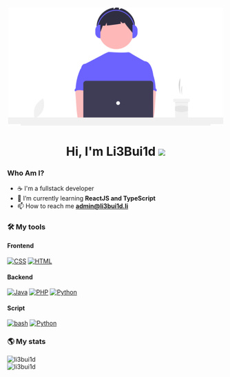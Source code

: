 <p align="center"> <img src="./coding.svg" alt="undraw coffee illustration" width="500px%"> </p>
<h1 align="center">Hi, I'm Li3Bui1d <img src="https://media.giphy.com/media/hvRJCLFzcasrR4ia7z/giphy.gif" width="25px"></h1>

<h3 align="left"> Who Am I?</h3>

- ☕ I'm a fullstack developer
- 🌱 I’m currently learning **ReactJS and TypeScript**
- 📫 How to reach me **admin@li3bui1d.li**


<h3 align="left">🛠 My tools</h3>
<h4 >Frontend</h4>

[![CSS](https://img.shields.io/badge/-CSS3-264de4?logo=css3&logoColor=white&style=for-the-badge)](#)
[![HTML](https://img.shields.io/badge/-HTML5-ff6347?logo=html5&logoColor=white&style=for-the-badge)](#) 

<h4 >Backend</h4>

[![Java](https://img.shields.io/badge/-Java-f89820?logo=java&logoColor=white&style=for-the-badge)](#)
[![PHP](https://img.shields.io/badge/-PHP-8993be?logo=php&logoColor=white&style=for-the-badge)](#)
[![Python](https://img.shields.io/badge/-Python-4b8bbe?logo=python&logoColor=white&style=for-the-badge)](#)

<h4 >Script</h4>

[![bash](https://img.shields.io/badge/-Bash-333333?logo=linux&logoColor=white&style=for-the-badge)](#)
[![Python](https://img.shields.io/badge/-Python-4b8bbe?logo=python&logoColor=white&style=for-the-badge)](#)

    
<h3 align="left">🌎 My stats</h3>
<img src="https://github-readme-stats.vercel.app/api/top-langs?username=li3bui1d&show_icons=true&locale=en&layout=compact" alt="li3bui1d" />

<br />

<img src="https://github-readme-stats.vercel.app/api?username=li3bui1d&show_icons=true&locale=en" alt="li3bui1d" />
